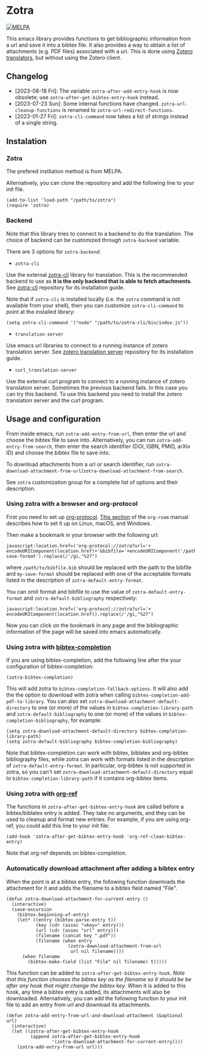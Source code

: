 # Zotra

[![MELPA](https://melpa.org/packages/zotra-badge.svg)](https://melpa.org/#/zotra)

This emacs library provides functions to get bibliographic information from a url and save it into a bibtex file.
It also provides a way to obtain a list of attachments (e.g. PDF files) associated with a url.
This is done using [Zotero translators](https://www.zotero.org/support/translators), but without using the Zotero client.

## Changelog

- [2023-08-18 Fri]: The variable `zotra-after-add-entry-hook` is now obsolete; use `zotra-after-get-bibtex-entry-hook` instead.
- [2023-07-23 Sun]: Some internal functions have changed. `zotra-url-cleanup-functions` is renamed to `zotra-url-redirect-functions`.
- [2023-01-27 Fri]: `zotra-cli-command` now takes a list of strings instead of a single string.

## Instalation

### Zotra

The prefered instllation method is from MELPA.

Alternatively, you can clone the repository and add the following line to your init file.

``` emacs-lisp
(add-to-list 'load-path "/path/to/zotra")
(require 'zotra)
```

### Backend

Note that this library tries to connect to a backend to do the translation.
The choice of backend can be customized through `zotra-backend` variable.

There are 3 options for `zotra-backend`:
- `zotra-cli`

Use the external [zotra-cli](https://github.com/mpedramfar/zotra-cli) library for translation.
This is the recommended backend to use as **it is the only backend that is able to fetch attachments**.
See [zotra-cli](https://github.com/mpedramfar/zotra-cli) repository for its installation guide.

Note that if `zotra-cli` is installed locally (i.e. the `zotra` command is not available from your shell), then you can customize `zotra-cli-command` to point at the installed library:
```elisp
(setq zotra-cli-command '("node" "/path/to/zotra-cli/bin/index.js"))
```


- `translation-server`

Use emacs url libraries to connect to a running instance of zotero translation server.
See [zotero translation server](https://github.com/zotero/translation-server/) repository for its installation guide.

- `curl_translation-server`

Use the external curl program to connect to a running instance of zotero translation server.
Sometimes the previous backend fails. In this case you can try this backend.
To use this backend you need to install the zotero translation server and the curl program.

## Usage and configuration

From inside emacs, run `zotra-add-entry-from-url`, then enter the url and choose the bibtex file to save into.
Alternatively, you can run `zotra-add-entry-from-search`, then enter the search identifier (DOI, ISBN, PMID, arXiv ID) and choose the bibtex file to save into.

To download attachments from a url or search identifier, run `zotra-download-attachment-from-url`/`zotra-download-attachment-from-search`.

See `zotra` customization group for a complete list of options and their description.

### Using zotra with a browser and org-protocol

First you need to set up [org-protocol](https://orgmode.org/worg/org-contrib/org-protocol.html). [This section](https://www.orgroam.com/manual.html#Installation-_00281_0029) of the `org-roam` manual describes how to set it up on Linux, macOS, and Windows.

Then make a bookmark in your browser with the following url:
```
javascript:location.href=('org-protocol://zotra?url='+ encodeURIComponent(location.href)+'&bibfile='+encodeURIComponent('/path/to/bibfile.bib')+'&format=my-save-format').replace(/'/gi,"%27")
```
where `/path/to/bibfile.bib` should be replaced with the path to the bibfile and `my-save-format` should be replaced with one of the acceptable formats listed in the description of `zotra-default-entry-format`.

You can omit format and bibfile to use the value of `zotra-default-entry-format` and `zotra-default-bibliography` respectively:
```
javascript:location.href=('org-protocol://zotra?url='+ encodeURIComponent(location.href)).replace(/'/gi,"%27")
```
Now you can click on the bookmark in any page and the bibliographic information of the page will be saved into emacs automatically.

### Using zotra with [bibtex-completion](https://github.com/tmalsburg/helm-bibtex/)

If you are using bibtex-completion, add the following line after the your configuration of bibtex-completion:
```emacs-lisp
(zotra-bibtex-completion)
```
This will add zotra to `bibtex-completion-fallback-options`.
It will also add the the option to download with zotra when calling `bibtex-completion-add-pdf-to-library`.
You can also set `zotra-download-attachment-default-directory` to one (or more) of the values in `bibtex-completion-library-path` and `zotra-default-bibliography` to one (or more) of the values in `bibtex-completion-bibliography`, for example:
```emacs-lisp
(setq zotra-download-attachment-default-directory bibtex-completion-library-path)
(setq zotra-default-bibliography bibtex-completion-bibliography)
```
Note that bibtex-completion can work with bibtex, biblatex and org-bibtex bibliography files, while zotra can work with formats listed in the description of `zotra-default-entry-format`.
In particular, org-bibtex is not supported in zotra, so you can't set `zotra-download-attachment-default-directory` equal to `bibtex-completion-library-path` if it contains org-bibtex items.

### Using zotra with [org-ref](https://github.com/jkitchin/org-ref)

The functions in `zotra-after-get-bibtex-entry-hook` are called before a bibtex/biblatex entry is added.
They take no arguments, and they can be used to cleanup and format new entries.
For example, if you are using org-ref, you could add this line to your init file:
```emacs-lisp
(add-hook 'zotra-after-get-bibtex-entry-hook 'org-ref-clean-bibtex-entry)
```
Note that org-ref depends on bibtex-completion.

### Automatically download attachment after adding a bibtex entry

When the point is at a bibtex entry, the following function downloads the attachment for it and adds the filename to a bibtex field named "File".
```emacs-lisp
(defun zotra-download-attachment-for-current-entry ()
  (interactive)
  (save-excursion
    (bibtex-beginning-of-entry)
    (let* ((entry (bibtex-parse-entry t))
           (key (cdr (assoc "=key=" entry)))
           (url (cdr (assoc "url" entry)))
           (filename (concat key ".pdf"))
           (filename (when entry
                       (zotra-download-attachment-from-url
                        url nil filename))))
      (when filename
        (bibtex-make-field (list "File" nil filename) t)))))
```

This function can be added to `zotra-after-get-bibtex-entry-hook`. 
*Note that this function chooses the bibtex key as the filename so it should be be after any hook that might change the bibtex key.*
When it is added to this hook, any time a bibtex entry is added, its attachments will also be downloaded.
Alternatively, you can add the following function to your init file to add an entry from url and download its attachments.

```emacs-lisp
(defun zotra-add-entry-from-url-and-download-attachment (&optional url)
  (interactive)
  (let ((zotra-after-get-bibtex-entry-hook
         (append zotra-after-get-bibtex-entry-hook
                 '(zotra-download-attachment-for-current-entry))))
    (zotra-add-entry-from-url url)))
```
